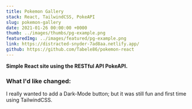 ```yaml
---
title: Pokemon Gallery
stack: React, TailwindCSS, PokeAPI
slug: pokemon-gallery
date: 2021-01-26 00:00:00 +0000
thumb: ../images/thumbs/pg-example.png
featuredImg: ../images/featured/pg-example.png
link: https://distracted-snyder-7ad8aa.netlify.app/
github: https://github.com/Tabele86/pokemon-react
---
```

**Simple React site using the RESTful API PokeAPI.**

### What I'd like changed:
I really wanted to add a Dark-Mode button; but it was still fun and first time using TailwindCSS.